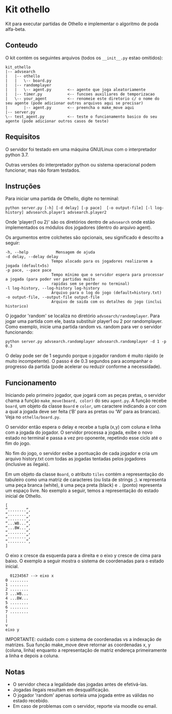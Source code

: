 # Kit othello
Kit para executar partidas de Othello e implementar o algoritmo de poda alfa-beta.

## Conteudo
O kit contém os seguintes arquivos (todos os `__init__.py` estao omitidos):

```text
kit_othello
|-- advsearch
|   |-- othello
|   |   \-- board.py
|   |-- randomplayer
|   |   \-- agent.py       <-- agente que joga aleatoriamente
|   |-- timer.py           <-- funcoes auxiliares de temporizacao
|   \-- your_agent         <-- renomeie este diretorio c/ o nome do seu agente (pode adicionar outros arquivos aqui se precisar)
|       |-- agent.py       <-- preencha o make_move aqui 
|-- server.py
\-- test_agent.py          <-- teste o funcionamento basico do seu agente (pode adicionar outros casos de teste)
```


## Requisitos 
O servidor foi testado em uma máquina GNU/Linux com o interpretador python 3.7.

Outras versões do interpretador python ou sistema operacional podem funcionar, mas não foram testados.

## Instruções

Para iniciar uma partida de Othello, digite no terminal:

`python server.py [-h] [-d delay] [-p pace]  [-o output-file] [-l log-history] advsearch.player1 advsearch.player2`

Onde 'player(1 ou 2)' são os diretórios dentro de `advsearch` onde estão implementados os módulos dos jogadores (dentro do arquivo agent).

Os argumentos entre colchetes são opcionais, seu significado é descrito a seguir:
```text
-h, --help            Mensagem de ajuda
-d delay, --delay delay
                    Tempo alocado para os jogadores realizarem a jogada (default=5s)
-p pace, --pace pace
                    Tempo mínimo que o servidor espera para processar a jogada (para poder ver partidas muito 
                    rapidas sem se perder no terminal)
-l log-history, --log-history log-history
                    Arquivo para o log do jogo (default=history.txt)
-o output-file, --output-file output-file
                    Arquivo de saida com os detalhes do jogo (inclui historico)
```

O jogador 'random' se localiza no diretório `advsearch/randomplayer`. Para jogar uma partida com ele,
basta substituir player1 ou 2 por randomplayer. Como exemplo, inicie
uma partida random vs. random para ver o servidor funcionando:

`python server.py advsearch.randomplayer advsearch.randomplayer -d 1 -p 0.3`

O delay pode ser de 1 segundo porque o jogador random é muito rápido (e muito incompetente). O passo é de 0.3 segundos para acompanhar o progresso da partida (pode acelerar ou reduzir conforme a necessidade).

## Funcionamento 

Iniciando pelo primeiro jogador, que jogará com as peças pretas, o servidor chama a função `make_move(board, color)` do seu `agent.py`. A função recebe `board`, um objeto da classe `Board` e `color`, um caractere indicando a cor com a qual a jogada deve ser feita (‘B’ para as pretas ou ‘W’ para as brancas). Veja no `othello/board.py`.


O servidor então espera o delay e recebe a tupla (x,y) com coluna e linha com a jogada do jogador. O servidor processa a jogada, exibe o novo estado no terminal e passa a vez pro oponente, repetindo esse ciclo até o fim do jogo.

No fim do jogo, o servidor exibe a pontuação de cada jogador e cria um arquivo history.txt
com todas as jogadas tentadas pelos jogadores (inclusive as ilegais).

Em um objeto da classe `Board`, o atributo `tiles` contém a representação do tabuleiro como uma matriz de caracteres (ou lista de strings ;). `W` representa uma peça branca (white), `B` uma peça preta (black) e `.` (ponto) representa um espaço livre. No exemplo a seguir, temos a representação do estado inicial de Othello. 

```text
[
“........”,
“........”,
“........”,
“...WB...”,
“...BW...”,
“........”,
“........”,
“........”,
]
```

O eixo x cresce da esquerda para a direita e o eixo y cresce de cima para baixo. O exemplo a seguir mostra o sistema de coordenadas para o estado inicial. 

```text
  01234567 --> eixo x
0 ........
1 ........
2 ........
3 ...WB...
4 ...BW...
5 ........
6 ........
7 ........
|
|
v
eixo y
```

IMPORTANTE: cuidado com o sistema de coordenadas vs a indexação de matrizes. Sua função make_move deve retornar as coordenadas x, y (coluna, linha) enquanto a representação de matriz endereça primeiramente a linha e depois a coluna.



## Notas
* O servidor checa a legalidade das jogadas antes de efetivá-las.
* Jogadas ilegais resultam em desqualificação.
* O jogador 'random' apenas sorteia uma jogada entre as válidas no estado recebido.
* Em caso de problemas com o servidor, reporte via moodle ou email.